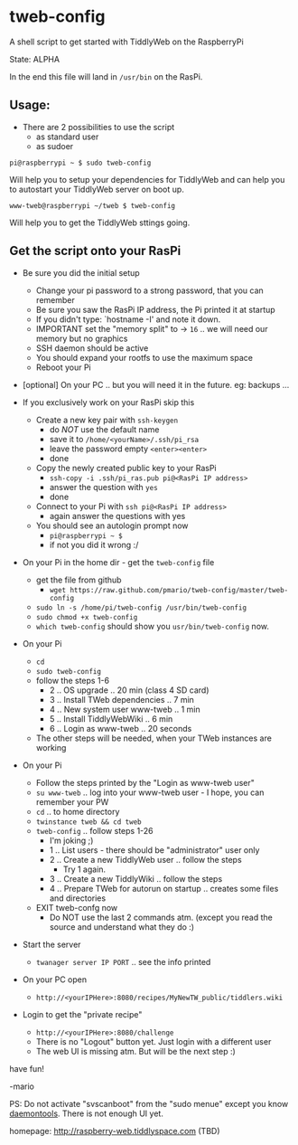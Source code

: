 tweb-config
===========

A shell script to get started with TiddlyWeb on the RaspberryPi

State: ALPHA

In the end this file will land in `/usr/bin` on the RasPi.

Usage:
------

* There are 2 possibilities to use the script
  * as standard user
  * as sudoer

```
pi@raspberrypi ~ $ sudo tweb-config
```

Will help you to setup your dependencies for TiddlyWeb and can help you to autostart your TiddlyWeb server on boot up.

```
www-tweb@raspberrypi ~/tweb $ tweb-config
```

Will help you to get the TiddlyWeb sttings going.

Get the script onto your RasPi
------------------------------

* Be sure you did the initial setup 
  * Change your pi password to a strong password, that you can remember
  * Be sure you saw the RasPi IP address, the Pi printed it at startup
  * If you didn't type: `hostname -I' and note it down.
  * IMPORTANT set the  "memory split" to -> `16` .. we will need our memory but no graphics
  * SSH daemon should be active
  * You should expand your rootfs to use the maximum space
  * Reboot your Pi

* [optional] On your PC .. but you will need it in the future. eg: backups ... 
* If you exclusively work on your RasPi skip this
  * Create a new key pair with `ssh-keygen`
    * do _NOT_ use the default name
    * save it to `/home/<yourName>/.ssh/pi_rsa`
    * leave the password empty `<enter><enter>`
    * done
  * Copy the newly created public key to your RasPi
    * `ssh-copy -i .ssh/pi_ras.pub pi@<RasPi IP address>`
    * answer the question with `yes`
    * done
  * Connect to your Pi with `ssh pi@<RasPi IP address>`
    * again answer the questions with yes
  * You should see an autologin prompt now
    * `pi@raspberrypi ~ $`
    * if not you did it wrong :/

* On your Pi in the home dir - get the `tweb-config` file 
  * get the file from github
    * `wget https://raw.github.com/pmario/tweb-config/master/tweb-config`
  * `sudo ln -s /home/pi/tweb-config /usr/bin/tweb-config`
  * `sudo chmod +x tweb-config`
  * `which tweb-config` should show you `usr/bin/tweb-config` now.

* On your Pi
  * `cd`
  * `sudo tweb-config`
  * follow the steps 1-6
    * 2 .. OS upgrade .. 20 min (class 4 SD card)
    * 3 .. Install TWeb dependencies .. 7 min
    * 4 .. New system user www-tweb .. 1 min
    * 5 .. Install TiddlyWebWiki .. 6 min
    * 6 .. Login as www-tweb .. 20 seconds
  * The other steps will be needed, when your TWeb instances are working

* On your Pi
  * Follow the steps printed by the "Login as www-tweb user"
  * `su www-tweb` .. log into your www-tweb user - I hope, you can remember your PW
  * `cd` .. to home directory
  * `twinstance tweb && cd tweb`
  * `tweb-config` .. follow steps 1-26
      * I'm joking ;)
    * 1 .. List users - there should be "administrator" user only
    * 2 .. Create a new TiddlyWeb user .. follow the steps
      * Try 1 again.
    * 3 .. Create a new TiddlyWiki .. follow the steps
    * 4 .. Prepare TWeb for autorun on startup .. creates some files and directories
  * EXIT tweb-confg now
    * Do NOT use the last 2 commands atm. (except you read the source and understand what they do :)

* Start the server
  * `twanager server IP PORT` .. see the info printed

* On your PC open
  * `http://<yourIPHere>:8080/recipes/MyNewTW_public/tiddlers.wiki`

* Login to get the "private recipe"
  * `http://<yourIPHere>:8080/challenge`
  * There is no "Logout" button yet. Just login with a different user
  * The web UI is missing atm. But will be the next step :)

have fun!

-mario

PS: Do not activate "svscanboot" from the "sudo menue" except you know [daemontools](http://cr.yp.to/daemontools.html). There is not enough UI yet. 

homepage: http://raspberry-web.tiddlyspace.com (TBD)
